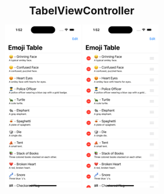 <br />
<div align="center">
  <h1 align="center">TabelViewController</h1>
</div>
<div align="center">
<img src="https://github.com/Ardacanuysal/EmojiTableView/blob/main/Simulator%20Screenshot%20-%20iPhone%2014%20Pro%20-%202023-04-17%20at%2001.52.09.png?raw=true" width="40%" 
     /> 
  <img src="https://github.com/Ardacanuysal/EmojiTableView/blob/main/Simulator%20Screenshot%20-%20iPhone%2014%20Pro%20-%202023-04-17%20at%2001.52.23.png?raw=true" width="40%" 
     /> 
</div>



 
